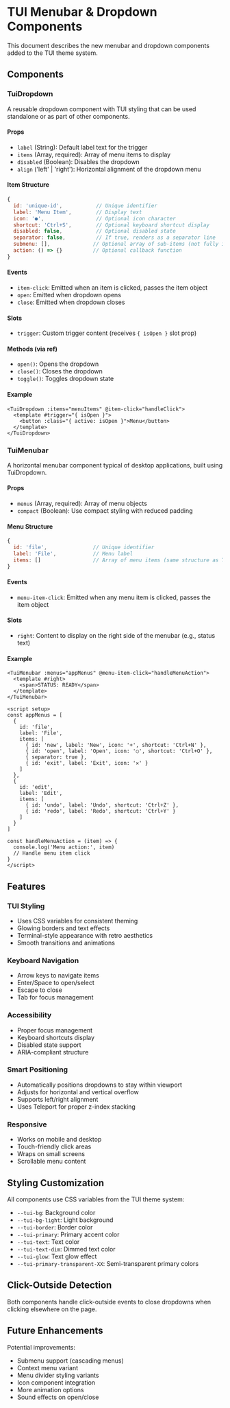 # TUI Menubar & Dropdown Components

This document describes the new menubar and dropdown components added to the TUI theme system.

## Components

### TuiDropdown

A reusable dropdown component with TUI styling that can be used standalone or as part of other components.

#### Props
- `label` (String): Default label text for the trigger
- `items` (Array, required): Array of menu items to display
- `disabled` (Boolean): Disables the dropdown
- `align` ('left' | 'right'): Horizontal alignment of the dropdown menu

#### Item Structure
```javascript
{
  id: 'unique-id',           // Unique identifier
  label: 'Menu Item',        // Display text
  icon: '●',                 // Optional icon character
  shortcut: 'Ctrl+S',        // Optional keyboard shortcut display
  disabled: false,           // Optional disabled state
  separator: false,          // If true, renders as a separator line
  submenu: [],              // Optional array of sub-items (not fully implemented yet)
  action: () => {}          // Optional callback function
}
```

#### Events
- `item-click`: Emitted when an item is clicked, passes the item object
- `open`: Emitted when dropdown opens
- `close`: Emitted when dropdown closes

#### Slots
- `trigger`: Custom trigger content (receives `{ isOpen }` slot prop)

#### Methods (via ref)
- `open()`: Opens the dropdown
- `close()`: Closes the dropdown
- `toggle()`: Toggles dropdown state

#### Example
```vue
<TuiDropdown :items="menuItems" @item-click="handleClick">
  <template #trigger="{ isOpen }">
    <button :class="{ active: isOpen }">Menu</button>
  </template>
</TuiDropdown>
```

### TuiMenubar

A horizontal menubar component typical of desktop applications, built using TuiDropdown.

#### Props
- `menus` (Array, required): Array of menu objects
- `compact` (Boolean): Use compact styling with reduced padding

#### Menu Structure
```javascript
{
  id: 'file',               // Unique identifier
  label: 'File',            // Menu label
  items: []                 // Array of menu items (same structure as TuiDropdown items)
}
```

#### Events
- `menu-item-click`: Emitted when any menu item is clicked, passes the item object

#### Slots
- `right`: Content to display on the right side of the menubar (e.g., status text)

#### Example
```vue
<TuiMenubar :menus="appMenus" @menu-item-click="handleMenuAction">
  <template #right>
    <span>STATUS: READY</span>
  </template>
</TuiMenubar>

<script setup>
const appMenus = [
  {
    id: 'file',
    label: 'File',
    items: [
      { id: 'new', label: 'New', icon: '+', shortcut: 'Ctrl+N' },
      { id: 'open', label: 'Open', icon: '○', shortcut: 'Ctrl+O' },
      { separator: true },
      { id: 'exit', label: 'Exit', icon: '✕' }
    ]
  },
  {
    id: 'edit',
    label: 'Edit',
    items: [
      { id: 'undo', label: 'Undo', shortcut: 'Ctrl+Z' },
      { id: 'redo', label: 'Redo', shortcut: 'Ctrl+Y' }
    ]
  }
]

const handleMenuAction = (item) => {
  console.log('Menu action:', item)
  // Handle menu item click
}
</script>
```

## Features

### TUI Styling
- Uses CSS variables for consistent theming
- Glowing borders and text effects
- Terminal-style appearance with retro aesthetics
- Smooth transitions and animations

### Keyboard Navigation
- Arrow keys to navigate items
- Enter/Space to open/select
- Escape to close
- Tab for focus management

### Accessibility
- Proper focus management
- Keyboard shortcuts display
- Disabled state support
- ARIA-compliant structure

### Smart Positioning
- Automatically positions dropdowns to stay within viewport
- Adjusts for horizontal and vertical overflow
- Supports left/right alignment
- Uses Teleport for proper z-index stacking

### Responsive
- Works on mobile and desktop
- Touch-friendly click areas
- Wraps on small screens
- Scrollable menu content

## Styling Customization

All components use CSS variables from the TUI theme system:
- `--tui-bg`: Background color
- `--tui-bg-light`: Light background
- `--tui-border`: Border color
- `--tui-primary`: Primary accent color
- `--tui-text`: Text color
- `--tui-text-dim`: Dimmed text color
- `--tui-glow`: Text glow effect
- `--tui-primary-transparent-XX`: Semi-transparent primary colors

## Click-Outside Detection

Both components handle click-outside events to close dropdowns when clicking elsewhere on the page.

## Future Enhancements

Potential improvements:
- Submenu support (cascading menus)
- Context menu variant
- Menu divider styling variants
- Icon component integration
- More animation options
- Sound effects on open/close
